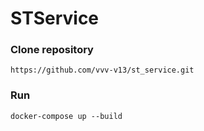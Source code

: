 # STService

### Clone repository
    https://github.com/vvv-v13/st_service.git

### Run
    docker-compose up --build
